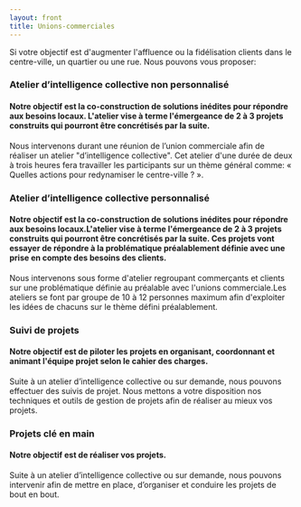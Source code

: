 ```yaml
---
layout: front
title: Unions-commerciales
---
```

Si votre objectif est d'augmenter l'affluence ou la fidélisation clients dans le centre-ville, un quartier ou une rue. Nous pouvons vous proposer:
<div >
  <div class="card border-primary m-3">
    <h3 class="card-header text-white bg-primary">Atelier d’intelligence collective non personnalisé</h3>
    <div class="card-block">
      <h4 class="card-title-primary m-2"> Notre objectif est la co-construction de solutions inédites pour répondre aux besoins locaux. L'atelier vise à terme l'émergeance de 2 à 3 projets construits qui pourront être concrétisés par la suite.</h4>
      <p class="card-text p-3">Nous intervenons durant une réunion de l’union commerciale afin de réaliser un atelier "d’intelligence collective". Cet atelier d'une durée de deux à trois heures fera travailler les participants sur un thème général comme:
      « Quelles actions pour redynamiser le centre-ville ? ».</p>
    </div>
  </div>


  <div class="card border-info m-3">
    <h3 class="card-header text-white bg-info">Atelier d’intelligence collective personnalisé</h3>
    <div class="card-block">
      <h4 class="card-title-info m-2"> Notre objectif est la co-construction de solutions inédites pour répondre aux besoins locaux.L'atelier vise à terme l'émergeance de 2 à 3 projets construits qui pourront être concrétisés par la suite. Ces projets vont essayer de répondre à la problématique préalablement définie avec une prise en compte des besoins des clients.</h4>
      <p class="card-text p-3">Nous intervenons sous forme d'atelier regroupant commerçants et clients sur une problématique définie au préalable avec l'unions commerciale.Les ateliers se font par groupe de 10 à 12 personnes maximum afin d'exploiter les idées de chacuns sur le thème défini préalablement.</p>
    </div>
  </div>

  <div class="card border-primary m-3">
    <h3 class="card-header text-white bg-primary">Suivi de projets</h3>
    <div class="card-block">
      <h4 class="card-title-primary m-2"> Notre objectif est de piloter les projets en organisant, coordonnant et animant l'équipe projet selon le cahier des charges.</h4>
      <p class="card-text p-3">Suite à un atelier d’intelligence collective ou sur demande, nous pouvons effectuer des suivis de projet. Nous mettons a votre disposition nos techniques et outils de gestion de projets afin de réaliser au mieux vos projets.</p>
    </div>
  </div>

  <div class="card border-info m-3">
    <h3 class="card-header text-white bg-info">Projets clé en main</h3>
    <div class="card-block">
      <h4 class="card-title-info m-2"> Notre objectif est de réaliser vos projets.</h4>
      <p class="card-text p-3">Suite à un atelier d’intelligence collective ou sur demande, nous pouvons intervenir afin de mettre en place, d’organiser et conduire les projets de bout en bout.</p>
    </div>
  </div>
</div>
